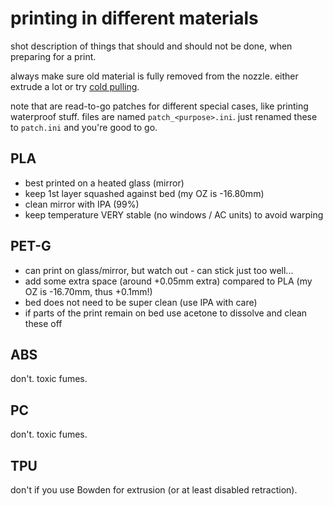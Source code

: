 # printing in different materials

shot description of things that should and should not be done, when preparing for a print.

always make sure old material is fully removed from the nozzle.
either extrude a lot or try [cold pulling](https://www.help.prusa3d.com/en/article/cold-pull_2075).

note that are read-to-go patches for different special cases, like printing waterproof stuff.
files are named `patch_<purpose>.ini`.
just renamed these to `patch.ini` and you're good to go.


## PLA

* best printed on a heated glass (mirror)
* keep 1st layer squashed against bed (my OZ is -16.80mm)
* clean mirror with IPA (99%)
* keep temperature VERY stable (no windows / AC units) to avoid warping


## PET-G

* can print on glass/mirror, but watch out - can stick just too well...
* add some extra space (around +0.05mm extra) compared to PLA (my OZ is -16.70mm, thus +0.1mm!)
* bed does not need to be super clean (use IPA with care)
* if parts of the print remain on bed use acetone to dissolve and clean these off


## ABS

don't.
toxic fumes.


## PC

don't.
toxic fumes.


## TPU

don't if you use Bowden for extrusion (or at least disabled retraction).
